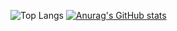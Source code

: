![Top Langs](https://github-readme-stats.vercel.app/api/top-langs/?username=jaynnn&langs_count=8&hide=javascript,html,scss,css,liquid,object-c,ruby,cmake,shell&theme=catppuccin_latte&layout=donut)
[![Anurag's GitHub stats](https://github-readme-stats.vercel.app/api?username=jaynnn&show_icons=true&theme=catppuccin_latte)](https://github.com/anuraghazra/github-readme-stats)
